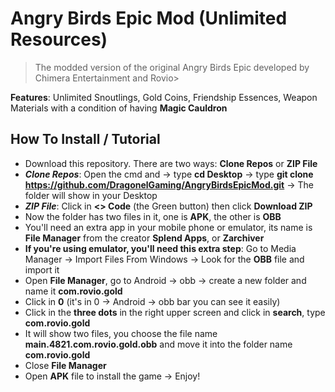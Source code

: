 # Angry Birds Epic Mod (Unlimited Resources)
>The modded version of the original Angry Birds Epic developed by Chimera Entertainment and Rovio>

**Features**: Unlimited Snoutlings, Gold Coins, Friendship Essences, Weapon Materials with a condition of having **Magic Cauldron**

## How To Install / Tutorial
- Download this repository. There are two ways: **Clone Repos** or **ZIP File**
- ***Clone Repos***: Open the cmd and -> type **cd Desktop** -> type **git clone https://github.com/DragonelGaming/AngryBirdsEpicMod.git** -> The folder will show in your Desktop
- ***ZIP File***: Click in **<> Code** (the Green button) then click **Download ZIP**
- Now the folder has two files in it, one is **APK**, the other is **OBB**
- You'll need an extra app in your mobile phone or emulator, its name is **File Manager** from the creator **Splend Apps**, or **Zarchiver**
- **If you're using emulator, you'll need this extra step**: Go to Media Manager -> Import Files From Windows -> Look for the **OBB** file and import it
- Open **File Manager**, go to Android -> obb -> create a new folder and name it **com.rovio.gold**
- Click in **0** (it's in 0 -> Android -> obb bar you can see it easily)
- Click in the **three dots** in the right upper screen and click in **search**, type **com.rovio.gold**
- It will show two files, you choose the file name **main.4821.com.rovio.gold.obb** and move it into the folder name **com.rovio.gold**
- Close **File Manager**
- Open **APK** file to install the game -> Enjoy!
